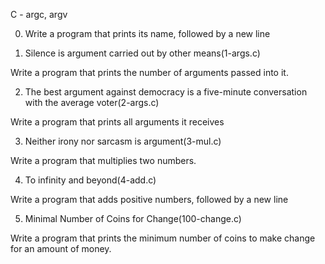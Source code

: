 C - argc, argv
		
0. Write a program that prints its name, followed by a new line

1. Silence is argument carried out by other means(1-args.c)

Write a program that prints the number of arguments passed into it.
				
2. The best argument against democracy is a five-minute conversation with the average voter(2-args.c)
		
Write a program that prints all arguments it receives

3. Neither irony nor sarcasm is argument(3-mul.c)
				
Write a program that multiplies two numbers.
		
4. To infinity and beyond(4-add.c)
				
Write a program that adds positive numbers, followed by a new line
		
5. Minimal Number of Coins for Change(100-change.c)
				
Write a program that prints the minimum number of coins to make change for an amount of money.
